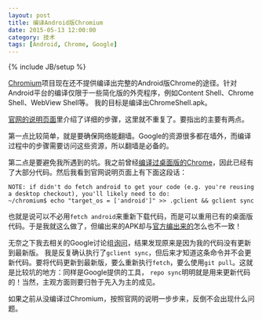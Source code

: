 ```yaml
---
layout: post
title: 编译Android版Chromium
date: 2015-05-13 12:00:00
category: 技术
tags: [Android, Chrome, Google]
---
```

{% include JB/setup %}

[Chromium](https://www.chromium.org/)项目现在还不提供编译出完整的Android版Chrome的途径。针对Android平台的编译仅限于一些简化版的外壳程序，例如Content Shell、Chrome Shell、WebView Shell等。
我的目标是编译出ChromeShell.apk。

<!--more-->

[官网的说明页面](https://code.google.com/p/chromium/wiki/AndroidBuildInstructions)里介绍了详细的步骤，这里就不重复了。要指出的主要有两点。

第一点比较简单，就是要确保网络能翻墙。Google的资源很多都在墙外，而编译过程中的步骤需要访问这些资源，所以翻墙是必备的。

第二点是要避免我所遇到的坑。我之前曾经[编译过桌面版的Chrome](/posts/compile-chrome/)，因此已经有了大部分代码。然后我看到官网说明页面上有下面这段话：

	NOTE: if didn't do fetch android to get your code (e.g. you're reusing a desktop checkout), you'll likely need to do:
	~/chromium$ echo "target_os = ['android']" >> .gclient && gclient sync

也就是说可以不必用`fetch android`来重新下载代码，而是可以重用已有的桌面版代码。于是我就这么做了，但编出来的APK却与[官方编出来的]()怎么也不一致！

无奈之下我去相关的Google讨论组[询问](https://groups.google.com/a/chromium.org/forum/#!topic/chromium-discuss/0IAwnW-ysXs)，结果发现原来是因为我的代码没有更新到最新版。
我是反复确认执行了`gclient sync`，但后来才知道这条命令并不会更新代码。要将代码更新到最新版，要么重新执行`fetch`，要么使用`git pull`。这就是比较坑的地方：同样是Google提供的工具，
`repo sync`明明就是用来更新代码的！当然，主观方面则要归咎于先入为主的成见。

如果之前从没编译过Chromium，按照官网的说明一步步来，反倒不会出现什么问题。
